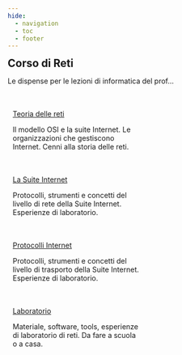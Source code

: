 ```yaml
---
hide:
  - navigation
  - toc
  - footer
---
```

<style>
.w3-row:after,.w3-row:before{content:"";display:table;clear:both}
.w3-half{float:left;width:100%;}
@media (min-width:601px){.w3-half{width:49.99999%}}
</style>

<body>
<!-- style="background: #4051b5; background:linear-gradient(#4051b5 0%, #4051b5 20%, #C4D5F9 100%);"> -->

<!-- xxxxxxxxxxxxxxxxxxxxxxxxxxxxxxxxxxxxxxxxxxxxxxxxxxxxxxxxxxxxxxxxxxxxxxxxxxxxxxx -->
<section class="">

<h1 style="font-weight:bold;margin:0px">Corso di Reti</h1>
<p>Le dispense per le lezioni di informatica del prof...</p>

<br>
<br>

</section>

<!-- xxxxxxxxxxxxxxxxxxxxxxxxxxxxxxxxxxxxxxxxxxxxxxxxxxxxxxxxxxxxxxxxxxxxxxxxxxxxxxx -->
<section class="">

<div class="w3-row">

<div class="w3-half" style="padding:0 10px">
<a href="teoria/01_OSI/" class="md-button md-button--primary" style="width:250px">Teoria delle reti</a>
<p>Il modello OSI e la suite Internet. Le organizzazioni che gestiscono Internet. Cenni alla storia delle reti.</p>
<br>
<br>
</div>

<div class="w3-half" style="padding:0 10px">
<a href="InternetSuite/00_intro/" class="md-button" style="width:250px">La Suite Internet</a>
<p>Protocolli, strumenti e concetti del livello di rete della Suite Internet. Esperienze di laboratorio.</p>
<br>
<br>
</div>

<div class="w3-half" style="padding:0 10px">
<a href="protocolli/00_intro/" class="md-button" style="width:250px">Protocolli Internet</a>
<p>Protocolli, strumenti e concetti del livello di trasporto della Suite Internet. Esperienze di laboratorio.</p>
<br>
<br>
</div>

<div class="w3-half" style="padding:0 10px">
<a href="laboratorio/00_intro/" class="md-button" style="width:250px">Laboratorio</a>
<p>Materiale, software, tools, esperienze di laboratorio di reti. Da fare a scuola o a casa.</p>
<br>
<br>
</div>

</div>

</section>

</body>

